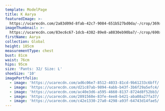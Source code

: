 ```yaml
---
template: ModelPage
title: K Aarya
featuredImage: >-
  https://ucarecdn.com/2a83d09d-8fab-42c7-9084-651b527bd0da/-/crop/369x306/0,64/-/preview/
imageThumbnail: >-
  https://ucarecdn.com/83ec6c67-1dcb-4382-89e8-a8830eb90ba7/-/crop/690x815/87,145/-/preview/
firstName: Aarya
collection: Global
height: 185cm
measurementType: chest
bust: 81cm
waist: 76cm
hips: 95cm
size: 'Pants: 32/ Size: L'
shoeSize: '10'
imagePortfolio:
  - image: 'https://ucarecdn.com/ad6c06e7-8512-4033-81cd-9b61233c6bff/'
  - image: 'https://ucarecdn.com/d21c87ab-9894-4abb-b43f-3b6f29a5efc4/'
  - image: 'https://ucarecdn.com/ac40e3d6-a595-4660-8137-8724d8f52bb3/'
  - image: 'https://ucarecdn.com/2891560e-83fe-4ee8-b421-aba08a27fa37/'
  - image: 'https://ucarecdn.com/c42e1330-27a0-4298-a93f-64743d14fae5/'
---
```


